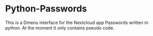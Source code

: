 # Python-Passwords
This is a Dmenu interface for the Nextcloud app Passwords written in python.
At the moment it only contains pseudo code.
